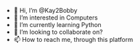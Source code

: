 - 👋 Hi, I’m @Kay2Bobby
- 👀 I’m interested in Computers
- 🌱 I’m currently learning Python
- 💞️ I’m looking to collaborate on?
- 📫 How to reach me, through this platform

<!---
Kay2Bobby/Kay2Bobby is a ✨ special ✨ repository because its `README.md` (this file) appears on your GitHub profile.
You can click the Preview link to take a look at your changes.
--->
